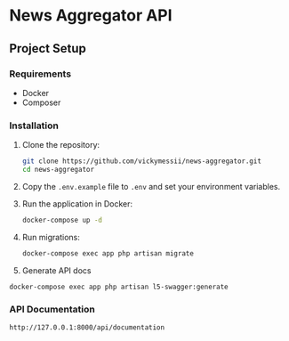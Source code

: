 
#  News Aggregator API
## Project Setup

### Requirements
- Docker
- Composer

### Installation

1. Clone the repository:
   ```bash
   git clone https://github.com/vickymessii/news-aggregator.git
   cd news-aggregator
   ```

2. Copy the `.env.example` file to `.env` and set your environment variables.

3. Run the application in Docker:
   ```bash
   docker-compose up -d
   ```

4. Run migrations:
   ```bash
   docker-compose exec app php artisan migrate
   ```
5. Generate API docs
  ```base 
  docker-compose exec app php artisan l5-swagger:generate
  ```
  ### API Documentation

    http://127.0.0.1:8000/api/documentation


